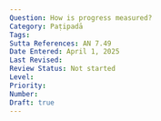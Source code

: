 ```yaml
---
Question: How is progress measured?
Category: Paṭipadā
Tags:
Sutta References: AN 7.49
Date Entered: April 1, 2025
Last Revised:
Review Status: Not started
Level: 
Priority: 
Number: 
Draft: true
---
```

